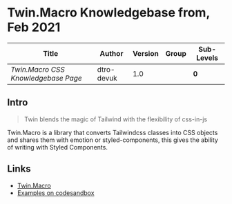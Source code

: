# Twin.Macro Knowledgebase from, Feb 2021

| Title                               | Author     | Version | Group | Sub-Levels |
| ----------------------------------- | ---------- | ------- | ----- | ---------- |
| _Twin.Macro CSS Knowledgebase Page_ | dtro-devuk | 1.0     |       | **0**      |

## Intro

> Twin blends the magic of Tailwind with the flexibility of css-in-js

Twin.Macro is a library that converts Tailwindcss classes into CSS objects
and shares them with emotion or styled-components, this gives the ability of writing with Styled Components.

## Links

- [Twin.Macro](https://github.com/ben-rogerson/twin.macro)
- [Examples on codesandbox](https://codesandbox.io/examples/package/twin.macro)
